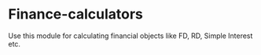 # Finance-calculators
Use this module for calculating financial objects like 
FD, 
RD, 
Simple Interest etc.
